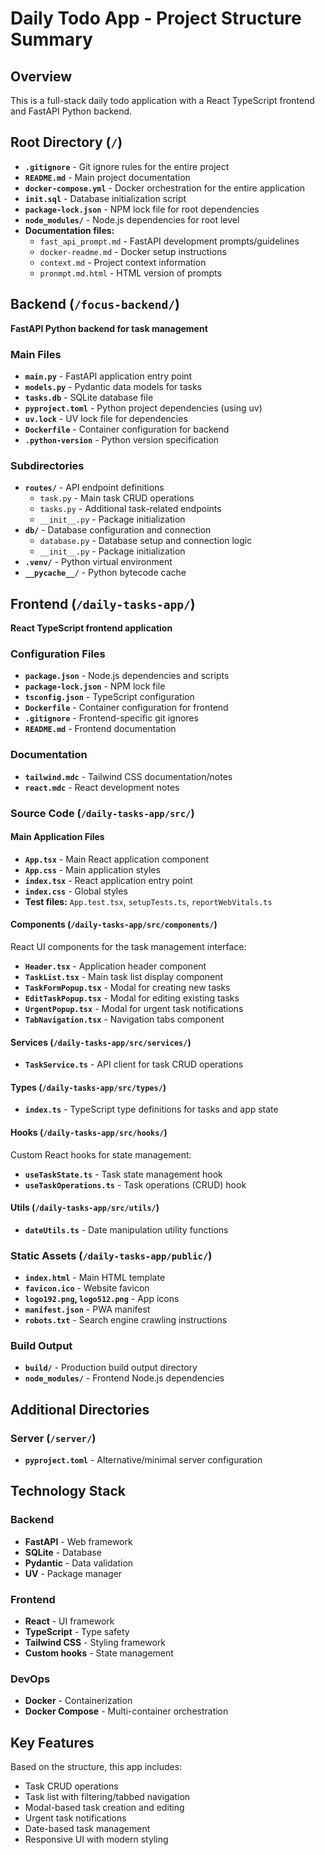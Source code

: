 # Daily Todo App - Project Structure Summary

## Overview
This is a full-stack daily todo application with a React TypeScript frontend and FastAPI Python backend.

## Root Directory (`/`)
- **`.gitignore`** - Git ignore rules for the entire project
- **`README.md`** - Main project documentation
- **`docker-compose.yml`** - Docker orchestration for the entire application
- **`init.sql`** - Database initialization script
- **`package-lock.json`** - NPM lock file for root dependencies
- **`node_modules/`** - Node.js dependencies for root level
- **Documentation files:**
  - `fast_api_prompt.md` - FastAPI development prompts/guidelines
  - `docker-readme.md` - Docker setup instructions
  - `context.md` - Project context information
  - `pronmpt.md.html` - HTML version of prompts

## Backend (`/focus-backend/`)
**FastAPI Python backend for task management**

### Main Files
- **`main.py`** - FastAPI application entry point
- **`models.py`** - Pydantic data models for tasks
- **`tasks.db`** - SQLite database file
- **`pyproject.toml`** - Python project dependencies (using uv)
- **`uv.lock`** - UV lock file for dependencies
- **`Dockerfile`** - Container configuration for backend
- **`.python-version`** - Python version specification

### Subdirectories
- **`routes/`** - API endpoint definitions
  - `task.py` - Main task CRUD operations
  - `tasks.py` - Additional task-related endpoints
  - `__init__.py` - Package initialization
- **`db/`** - Database configuration and connection
  - `database.py` - Database setup and connection logic
  - `__init__.py` - Package initialization
- **`.venv/`** - Python virtual environment
- **`__pycache__/`** - Python bytecode cache

## Frontend (`/daily-tasks-app/`)
**React TypeScript frontend application**

### Configuration Files
- **`package.json`** - Node.js dependencies and scripts
- **`package-lock.json`** - NPM lock file
- **`tsconfig.json`** - TypeScript configuration
- **`Dockerfile`** - Container configuration for frontend
- **`.gitignore`** - Frontend-specific git ignores
- **`README.md`** - Frontend documentation

### Documentation
- **`tailwind.mdc`** - Tailwind CSS documentation/notes
- **`react.mdc`** - React development notes

### Source Code (`/daily-tasks-app/src/`)

#### Main Application Files
- **`App.tsx`** - Main React application component
- **`App.css`** - Main application styles
- **`index.tsx`** - React application entry point
- **`index.css`** - Global styles
- **Test files:** `App.test.tsx`, `setupTests.ts`, `reportWebVitals.ts`

#### Components (`/daily-tasks-app/src/components/`)
React UI components for the task management interface:
- **`Header.tsx`** - Application header component
- **`TaskList.tsx`** - Main task list display component
- **`TaskFormPopup.tsx`** - Modal for creating new tasks
- **`EditTaskPopup.tsx`** - Modal for editing existing tasks
- **`UrgentPopup.tsx`** - Modal for urgent task notifications
- **`TabNavigation.tsx`** - Navigation tabs component

#### Services (`/daily-tasks-app/src/services/`)
- **`TaskService.ts`** - API client for task CRUD operations

#### Types (`/daily-tasks-app/src/types/`)
- **`index.ts`** - TypeScript type definitions for tasks and app state

#### Hooks (`/daily-tasks-app/src/hooks/`)
Custom React hooks for state management:
- **`useTaskState.ts`** - Task state management hook
- **`useTaskOperations.ts`** - Task operations (CRUD) hook

#### Utils (`/daily-tasks-app/src/utils/`)
- **`dateUtils.ts`** - Date manipulation utility functions

### Static Assets (`/daily-tasks-app/public/`)
- **`index.html`** - Main HTML template
- **`favicon.ico`** - Website favicon
- **`logo192.png`, `logo512.png`** - App icons
- **`manifest.json`** - PWA manifest
- **`robots.txt`** - Search engine crawling instructions

### Build Output
- **`build/`** - Production build output directory
- **`node_modules/`** - Frontend Node.js dependencies

## Additional Directories

### Server (`/server/`)
- **`pyproject.toml`** - Alternative/minimal server configuration

## Technology Stack

### Backend
- **FastAPI** - Web framework
- **SQLite** - Database
- **Pydantic** - Data validation
- **UV** - Package manager

### Frontend
- **React** - UI framework
- **TypeScript** - Type safety
- **Tailwind CSS** - Styling framework
- **Custom hooks** - State management

### DevOps
- **Docker** - Containerization
- **Docker Compose** - Multi-container orchestration

## Key Features
Based on the structure, this app includes:
- Task CRUD operations
- Task list with filtering/tabbed navigation
- Modal-based task creation and editing
- Urgent task notifications
- Date-based task management
- Responsive UI with modern styling 